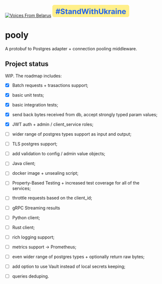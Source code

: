 [<img src="https://upload.wikimedia.org/wikipedia/commons/thumb/e/ea/Presidential_Standard_of_Belarus_%28fictional%29.svg/240px-Presidential_Standard_of_Belarus_%28fictional%29.svg.png" width="20" height="20" alt="Voices From Belarus" />](https://voicesfrombelarus.org/) [![Stand With Ukraine](https://raw.githubusercontent.com/vshymanskyy/StandWithUkraine/main/badges/StandWithUkraine.svg)](https://vshymanskyy.github.io/StandWithUkraine)

# pooly

A protobuf to Postgres adapter + connection pooling middleware.

## Project status

WIP. The roadmap includes:

- [x] Batch requests + trasactions support;
- [x] basic unit tests;
- [x] basic integration tests;
- [x] send back bytes received from db, accept strongly typed param values;
- [x] JWT auth + admin / client_service roles;
- [ ] wider range of postgres types support as input and output;
- [ ] TLS postgres support;
- [ ] add validation to config / admin value objects;
- [ ] Java client;
- [ ] docker image + unsealing script;
- [ ] Property-Based Testing + increased test coverage for all of the services;
- [ ] throttle requests based on the client_id;
- [ ] gRPC Streaming results
- [ ] Python client;
- [ ] Rust client;
- [ ] rich logging support;
- [ ] metrics support -> Prometheus;
- [ ] even wider range of postgres types + optionally return raw bytes;
- [ ] add option to use Vault instead of local secrets keeping;
- [ ] queries deduping.

